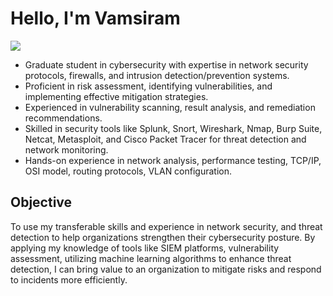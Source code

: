 # Hello, I'm Vamsiram

<a href="https://www.linkedin.com/in/vamsiram-gandham"><img src="https://img.shields.io/badge/-LinkedIn-0072b1?&style=for-the-badge&logo=linkedin&logoColor=white" /></a>

- Graduate student in cybersecurity with expertise in network security protocols, firewalls, and intrusion detection/prevention systems.
- Proficient in risk assessment, identifying vulnerabilities, and implementing effective mitigation strategies.
- Experienced in vulnerability scanning, result analysis, and remediation recommendations.
- Skilled in security tools like Splunk, Snort, Wireshark, Nmap, Burp Suite, Netcat, Metasploit, and Cisco Packet Tracer for threat detection and network monitoring.
- Hands-on experience in network analysis, performance testing, TCP/IP, OSI model, routing protocols, VLAN configuration.

## Objective

To use my transferable skills and experience in network security, and threat detection to help organizations strengthen their cybersecurity posture. By applying my knowledge of tools like SIEM platforms, vulnerability assessment, utilizing machine learning algorithms to enhance threat detection, I can bring value to an organization to mitigate risks and respond to incidents more efficiently.

<!--
**vamsiramg/vamsiramg** is a ✨ _special_ ✨ repository because its `README.md` (this file) appears on your GitHub profile.

Here are some ideas to get you started:

- 🔭 I’m currently working on ...
- 🌱 I’m currently learning ...
- 👯 I’m looking to collaborate on ...
- 🤔 I’m looking for help with ...
- 💬 Ask me about ...
- 📫 How to reach me: ...
- 😄 Pronouns: ...
- ⚡ Fun fact: ...
-->

